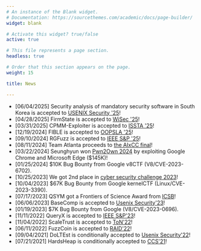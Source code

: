 ```yaml
---
# An instance of the Blank widget.
# Documentation: https://sourcethemes.com/academic/docs/page-builder/
widget: blank

# Activate this widget? true/false
active: true

# This file represents a page section.
headless: true

# Order that this section appears on the page.
weight: 15

title: News

---
```

* [06/04/2025] Security analysis of mandatory security software in South Korea is accepted to [USENIX Security '25](https://www.ieee-security.org/TC/SEC2025/index.html)!
* [04/28/2025] FirmState is accepted to [WiSec '25](https://wisec2025.gmu.edu/)!
* [03/31/2025] CPMM-Exploiter is accepted to [ISSTA '25](https://conf.researchr.org/home/issta-2025)!
* [12/19/2024] FIBLE is accepted to [OOPSLA '25](https://2025.splashcon.org/track/OOPSLA)!
* [09/10/2024] RGFuzz is accepted to [IEEE S&P '25](https://www.ieee-security.org/TC/SP2025/index.html)!
* [08/11/2024] Team Atlanta proceeds to [the AIxCC final](https://aicyberchallenge.com/)!
* [03/22/2024] Seunghyun won [Pwn2Own 2024](https://www.zerodayinitiative.com/blog/2024/3/21/pwn2own-vancouver-2024-day-two-results) by exploiting Google Chrome and Microsoft Edge ($145K)!
* [01/25/2024] $10K Bug Bounty from Google v8CTF (V8/CVE-2023-6702).
* [10/25/2023] We got 2nd place in [cyber security challenge 2023](https://sec-challenge.kr/main)!
* [10/04/2023] $67K Bug Bounty from Google kernelCTF (Linux/CVE-2023-3390).
* [07/17/2023] QSYM got a Frontiers of Science Award from [ICSB](https://www.icbs.cn/)!
* [06/06/2023] BaseComp is accepted to [Usenix Security'23](https://www.usenix.org/conference/usenixsecurity23)!
* [01/19/2023] $7K Bug Bounty from Google (V8/CVE-2023-0696).
* [11/11/2022] QueryX is accepted to [IEEE
    S&P'23](https://www.ieee-security.org/TC/SP2023/index.html)!
* [11/04/2022] ScaleTrust is accepted to [ToN'22](https://ieeexplore.ieee.org/xpl/RecentIssue.jsp?punumber=90)!
* [06/11/2022] FuzzCoin is accepted to [RAID'22](https://raid2022.cs.ucy.ac.cy/index.html)!
* [09/04/2021] DoLTEst is conditionally accepted to [Usenix Security'22](https://www.usenix.org/conference/usenixsecurity22)!
* [07/21/2021] HardsHeap is conditionally accepted to [CCS'21](https://www.sigsac.org/ccs/CCS2021/)! 


<script>
    document.addEventListener("DOMContentLoaded", function () {
        const section = document.querySelector("#news");
        if (!section) return;

        const list = section.querySelector("ul");
        if (!list) return;

        const items = list.querySelectorAll("li");
        const moreLink = document.createElement("a");
        moreLink.href = "#";
        moreLink.textContent = "Show more";
        moreLink.style.marginTop = "10px";
        moreLink.style.display = "block";
        moreLink.style.cursor = "pointer";
        moreLink.style.textDecoration = "underline";

        let isExpanded = false;

        items.forEach((item, index) => {
            if (index >= 10) {
                item.style.display = "none";
            }
        });

        moreLink.addEventListener("click", (e) => {
            e.preventDefault();
            isExpanded = !isExpanded;
            items.forEach((item, index) => {
                if (index >= 10) {
                    item.style.display = isExpanded ? "block" : "none";
                }
            });
            moreLink.textContent = isExpanded ? "Show less" : "Show more";
        });
        list.parentNode.insertBefore(moreLink, list.nextSibling);
    });
</script>
